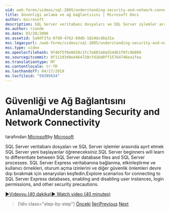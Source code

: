 ```yaml
---
uid: web-forms/videos/sql-2005/understanding-security-and-network-connectivity
title: Güvenliği anlama ve ağ bağlantısını | Microsoft Docs
author: microsoft
description: SQL Server veritabanı dosyaları ve SQL Server işlemler arasında ayırt etmek SQL Server yeni başlayanlar öğreneceksiniz. SQL Server E'ye bağlama senaryoları keşfedin...
ms.author: riande
ms.date: 03/20/2006
ms.assetid: 5a0df3fa-07d9-4762-b9db-1824dcd8a31a
msc.legacyurl: /web-forms/videos/sql-2005/understanding-security-and-network-connectivity
msc.type: video
ms.openlocfilehash: 9f4bf5f0e0658c1fc7e883a0a5544b1f0fc96809
ms.sourcegitcommit: 0f1119340e4464720cfd16d0ff15764746ea1fea
ms.translationtype: MT
ms.contentlocale: tr-TR
ms.lasthandoff: 04/17/2019
ms.locfileid: "59395634"
---
```

# <a name="understanding-security-and-network-connectivity"></a><span data-ttu-id="0d054-104">Güvenliği ve Ağ Bağlantısını Anlama</span><span class="sxs-lookup"><span data-stu-id="0d054-104">Understanding Security and Network Connectivity</span></span>

<span data-ttu-id="0d054-105">tarafından [Microsoft](https://github.com/microsoft)</span><span class="sxs-lookup"><span data-stu-id="0d054-105">by [Microsoft](https://github.com/microsoft)</span></span>

<span data-ttu-id="0d054-106">SQL Server veritabanı dosyaları ve SQL Server işlemler arasında ayırt etmek SQL Server yeni başlayanlar öğreneceksiniz.</span><span class="sxs-lookup"><span data-stu-id="0d054-106">SQL Server beginners will learn to differentiate between SQL Server database files and SQL Server processes.</span></span> <span data-ttu-id="0d054-107">SQL Server Express veritabanına bağlanma, etkinleştirme ve kullanıcı örnekleri, oturum açma izinlerini ve diğer güvenlik önlemleri devre dışı bırakmak için senaryoları keşfedin.</span><span class="sxs-lookup"><span data-stu-id="0d054-107">Explore scenarios for connecting to SQL Server Express databases, enabling and disabling user instances, login permissions, and other security precautions.</span></span>

[<span data-ttu-id="0d054-108">&#9654;Videoyu (40 dakika)</span><span class="sxs-lookup"><span data-stu-id="0d054-108">&#9654; Watch video (40 minutes)</span></span>](https://channel9.msdn.com/Blogs/ASP-NET-Site-Videos/understanding-security-and-network-connectivity)

> [!div class="step-by-step"]
> <span data-ttu-id="0d054-109">[Önceki](more-structured-query-language.md)
> [İleri](connecting-your-web-application-to-sql-server-2005-express-edition.md)</span><span class="sxs-lookup"><span data-stu-id="0d054-109">[Previous](more-structured-query-language.md)
[Next](connecting-your-web-application-to-sql-server-2005-express-edition.md)</span></span>
